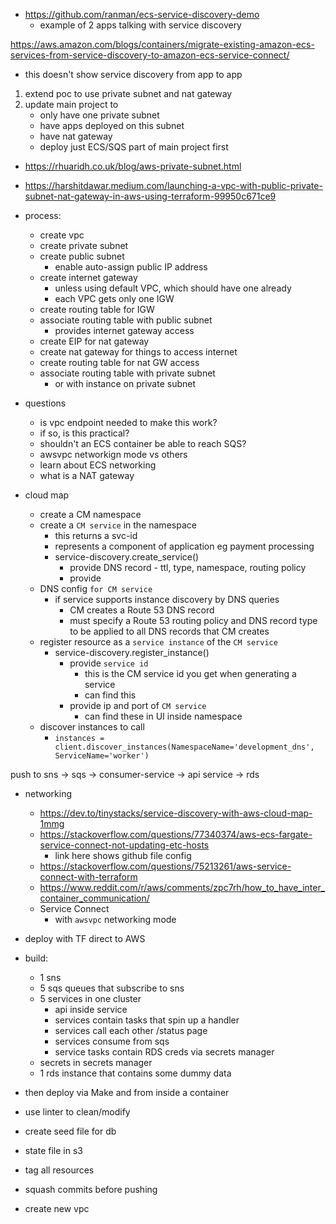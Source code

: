 - https://github.com/ranman/ecs-service-discovery-demo
    - example of 2 apps talking with service discovery

https://aws.amazon.com/blogs/containers/migrate-existing-amazon-ecs-services-from-service-discovery-to-amazon-ecs-service-connect/
- this doesn't show service discovery from app to app

1. extend poc to use private subnet and nat gateway
2. update main project to
    - only have one private subnet
    - have apps deployed on this subnet
    - have nat gateway
    - deploy just ECS/SQS part of main project first

- https://rhuaridh.co.uk/blog/aws-private-subnet.html
- https://harshitdawar.medium.com/launching-a-vpc-with-public-private-subnet-nat-gateway-in-aws-using-terraform-99950c671ce9
- process:
    - create vpc
    - create private subnet
    - create public subnet
        - enable auto-assign public IP address
    - create internet gateway
        - unless using default VPC, which should have one already
        - each VPC gets only one IGW
    - create routing table for IGW
    - associate routing table with public subnet
        - provides internet gateway access
    - create EIP for nat gateway
    - create nat gateway for things to access internet
    - create routing table for nat GW access
    - associate routing table with private subnet
        - or with instance on private subnet



- questions
    - is vpc endpoint needed to make this work?
    - if so, is this practical?
    - shouldn't an ECS container be able to reach SQS?
    - awsvpc networkign mode vs others
    - learn about ECS networking
    - what is a NAT gateway


- cloud map
    - create a CM namespace
    - create a `CM service` in the namespace
        - this returns a svc-id
        - represents a component of application eg payment processing
        - service-discovery.create_service()
            - provide DNS record - ttl, type, namespace, routing policy
            - provide 
    - DNS config `for CM service`
        - if service supports instance discovery by DNS queries
            - CM creates a Route 53 DNS record
            - must specify a Route 53 routing policy and DNS record type to be applied to all DNS records that CM creates
    - register resource as a `service instance` of the `CM service`
        - service-discovery.register_instance()
            - provide `service id` 
                - this is the CM service id you get when generating a service
                - can find this
            - provide ip and port of `CM service`
                - can find these in UI inside namespace
    - discover instances to call
        - `instances = client.discover_instances(NamespaceName='development_dns', ServiceName='worker')`

push to sns -> sqs -> consumer-service -> api service -> rds

- networking
    - https://dev.to/tinystacks/service-discovery-with-aws-cloud-map-1mmg
    - https://stackoverflow.com/questions/77340374/aws-ecs-fargate-service-connect-not-updating-etc-hosts
        - link here shows github file config
    - https://stackoverflow.com/questions/75213261/aws-service-connect-with-terraform
    - https://www.reddit.com/r/aws/comments/zpc7rh/how_to_have_inter_container_communication/
    - Service Connect
        - with `awsvpc` networking mode

- deploy with TF direct to AWS
- build:
    - 1 sns
    - 5 sqs queues that subscribe to sns
    - 5 services in one cluster
        - api inside service
        - services contain tasks that spin up a handler
        - services call each other /status page
        - services consume from sqs
        - service tasks contain RDS creds via secrets manager
    - secrets in secrets manager
    - 1 rds instance that contains some dummy data
- then deploy via Make and from inside a container
- use linter to clean/modify
- create seed file for db
- state file in s3
- tag all resources
- squash commits before pushing
- create new vpc
